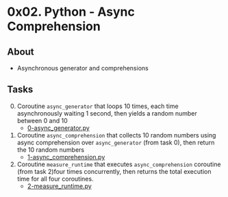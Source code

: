 # 0x02. Python - Async Comprehension
## About
- Asynchronous generator and comprehensions
## Tasks
0. Coroutine `async_generator` that loops 10 times, each time asynchronously waiting 1 second, then yields a random number between 0 and 10
    * [0-async_generator.py](0-async_generator.py)
1. Coroutine `async_comprehension` that collects 10 random numbers using async comprehension over `async_generator` (from task 0), then return the 10 random numbers
    * [1-async_comprehension.py](1-async_comprehension.py)
2. Coroutine `measure_runtime` that executes `async_comprehension` coroutine (from task 2)four times concurrently, then returns the total execution time for all four coroutines.
    * [2-measure_runtime.py](2-measure_runtime.py)
